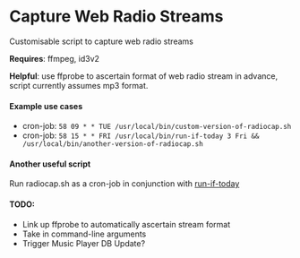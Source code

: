 # Capture Web Radio Streams
Customisable script to capture web radio streams

__Requires__: ffmpeg, id3v2

__Helpful__: use ffprobe to ascertain format of web radio stream in advance, script currently assumes mp3 format.

#### Example use cases
- cron-job: `58 09 * * TUE /usr/local/bin/custom-version-of-radiocap.sh`
- cron-job:  `58 15 * * FRI /usr/local/bin/run-if-today 3 Fri && /usr/local/bin/another-version-of-radiocap.sh`

#### Another useful script
Run radiocap.sh as a cron-job in conjunction with [run-if-today](https://github.com/xr09/cron-last-sunday)

#### TODO: 
- Link up ffprobe to automatically ascertain stream format
- Take in command-line arguments
- Trigger Music Player DB Update?
